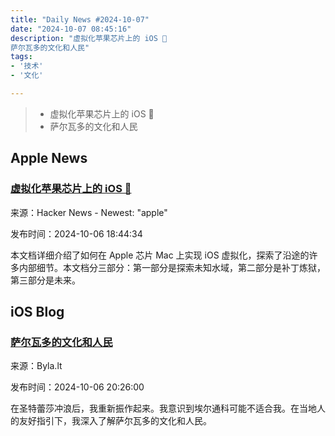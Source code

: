 ```yaml
---
title: "Daily News #2024-10-07"
date: "2024-10-07 08:45:16"
description: "虚拟化苹果芯片上的 iOS 📱
萨尔瓦多的文化和人民"
tags: 
- '技术'
- '文化'

---
```


> - 虚拟化苹果芯片上的 iOS 📱
> - 萨尔瓦多的文化和人民

## Apple News

### [虚拟化苹果芯片上的 iOS 📱](https://nickb.website/blog/virtualizing-ios-on-apple-silicon)

来源：Hacker News - Newest: "apple"

发布时间：2024-10-06 18:44:34

本文档详细介绍了如何在 Apple 芯片 Mac 上实现 iOS 虚拟化，探索了沿途的许多内部细节。本文档分三部分：第一部分是探索未知水域，第二部分是补丁炼狱，第三部分是未来。

## iOS Blog

### [萨尔瓦多的文化和人民](https://byla.lt/posts/el-tunco-el-salvador)

来源：Byla.lt

发布时间：2024-10-06 20:26:00

在圣特蕾莎冲浪后，我重新振作起来。我意识到埃尔通科可能不适合我。在当地人的友好指引下，我深入了解萨尔瓦多的文化和人民。
